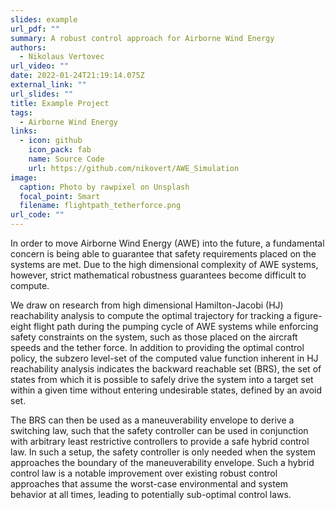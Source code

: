 ```yaml
---
slides: example
url_pdf: ""
summary: A robust control approach for Airborne Wind Energy
authors:
  - Nikolaus Vertovec
url_video: ""
date: 2022-01-24T21:19:14.075Z
external_link: ""
url_slides: ""
title: Example Project
tags:
  - Airborne Wind Energy
links:
  - icon: github
    icon_pack: fab
    name: Source Code
    url: https://github.com/nikovert/AWE_Simulation
image:
  caption: Photo by rawpixel on Unsplash
  focal_point: Smart
  filename: flightpath_tetherforce.png
url_code: ""
---
```

In order to move Airborne Wind Energy (AWE) into the future, a fundamental concern is being able to guarantee that safety requirements placed on the systems are met. Due to the high dimensional complexity of AWE systems, however, strict mathematical robustness guarantees become difficult to compute.

We draw on research from high dimensional Hamilton-Jacobi (HJ) reachability analysis to compute the optimal trajectory for tracking a figure-eight flight path during the pumping cycle of AWE systems while enforcing safety constraints on the system, such as those placed on the aircraft speeds and the tether force. In addition to providing the optimal control policy, the subzero level-set of the computed value function inherent in HJ reachability analysis indicates the backward reachable set (BRS), the set of states from which it is possible to safely drive the system into a target set within a given time without entering undesirable states, defined by an avoid set.

The BRS can then be used as a maneuverability envelope to derive a switching law, such that the safety controller can be used in conjunction with arbitrary least restrictive controllers to provide a safe hybrid control law. In such a setup, the safety controller is only needed when the system approaches the boundary of the maneuverability envelope. Such a hybrid control law is a notable improvement over existing robust control approaches that assume the worst-case environmental and system behavior at all times, leading to potentially sub-optimal control laws.